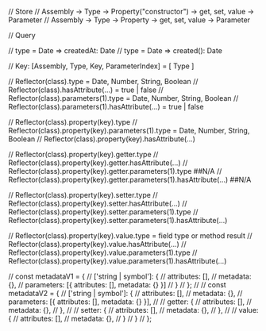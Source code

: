 // Store
// Assembly -> Type -> Property("constructor") -> get, set, value -> Parameter
// Assembly -> Type -> Property -> get, set, value -> Parameter

// Query

// type = Date => createdAt: Date
// type = Date => created(): Date

// Key: [Assembly, Type, Key, ParameterIndex] = [ Type ]

// Reflector(class).type = Date, Number, String, Boolean
// Reflector(class).hasAttribute(...) = true | false
// Reflector(class).parameters(1).type = Date, Number, String, Boolean
// Reflector(class).parameters(1).hasAttribute(...) = true | false

// Reflector(class).property(key).type
// Reflector(class).property(key).parameters(1).type = Date, Number, String, Boolean
// Reflector(class).property(key).hasAttribute(...)

// Reflector(class).property(key).getter.type
// Reflector(class).property(key).getter.hasAttribute(...)
// Reflector(class).property(key).getter.parameters(1).type ##N/A
// Reflector(class).property(key).getter.parameters(1).hasAttribute(...) ##N/A

// Reflector(class).property(key).setter.type
// Reflector(class).property(key).setter.hasAttribute(...)
// Reflector(class).property(key).setter.parameters(1).type
// Reflector(class).property(key).setter.parameters(1).hasAttribute(...)

// Reflector(class).property(key).value.type = field type or method result
// Reflector(class).property(key).value.hasAttribute(...)
// Reflector(class).property(key).value.parameters(1).type
// Reflector(class).property(key).value.parameters(1).hasAttribute(...)

// const metadataV1 = {
//   ['string | symbol']: {
//     attributes: [],
//     metadata: {},
//     parameters: [{ attributes: [], metadata: {} }]
//   }
// };
//
// const metadataV2 = {
//   ['string | symbol']: {
//     attributes: [],
//     metadata: {},
//     parameters: [{ attributes: [], metadata: {} }],
//
//     getter: {
//       attributes: [],
//       metadata: {},
//     },
//
//     setter: {
//       attributes: [],
//       metadata: {},
//     },
//
//     value: {
//       attributes: [],
//       metadata: {},
//     }
//   }
// };
